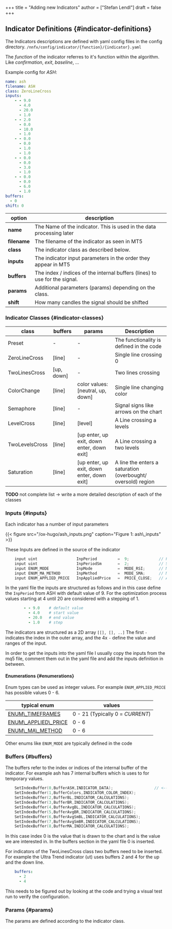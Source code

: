 +++
title = "Adding new Indicators"
author = ["Stefan Lendl"]
draft = false
+++

## Indicator Definitions {#indicator-definitions}

The Indicators descriptions are defined with yaml config files in the
config directory. `/nnfx/config/indicator/{function}/{indicator}.yaml`

The _function_ of the indicator referres to it's function within the
algorithm. Like _confirmation_, _exit_, _baseline_, ...

Example config for _ASH_:

```yaml
name: ash
filename: ASH
class: ZeroLineCross
inputs:
    - - 9.0
      - 4.0
      - 20.0
      - 1.0
    - - 2.0
      - 0.0
      - 10.0
      - 1.0
    - - 0.0
      - 0.0
      - 1.0
      - 1.0
    - - 0.0
      - 0.0
      - 3.0
      - 1.0
    - - 0.0
      - 0.0
      - 6.0
      - 1.0
buffers:
  - 0
shift: 0
```

| option       | description                                                                |
|--------------|----------------------------------------------------------------------------|
| **name**     | The Name of the indicator. This is used in the data processing later       |
| **filename** | The filename of the indicator as seen in MT5                               |
| **class**    | The indicator class as described below.                                    |
| **inputs**   | The indicator input parameters in the order they appear in MT5             |
| **buffers**  | The index / indices of the internal buffers (lines) to use for the signal. |
| **params**   | Additional parameters (params) depending on the class.                     |
| **shift**    | How many candles the signal should be shifted                              |


### Indicator Classes {#indicator-classes}

| class          | buffers    | params                                     | Description                                                  |
|----------------|------------|--------------------------------------------|--------------------------------------------------------------|
| Preset         | -          | -                                          | The functionality is defined in the code                     |
| ZeroLineCross  | [line]     | -                                          | Single line crossing 0                                       |
| TwoLinesCross  | [up, down] | -                                          | Two lines crossing                                           |
| ColorChange    | [line]     | color values: [neutral, up, down]          | Single line changing color                                   |
| Semaphore      | [line]     | -                                          | Signal signs like arrows on the chart                        |
| LevelCross     | [line]     | [level]                                    | A Line crossing a levels                                     |
| TwoLevelsCross | [line]     | [up enter, up exit, down enter, down exit] | A Line crossing a two levels                                 |
| Saturation     | [line]     | [up enter, up exit, down enter, down exit] | A line the enters a saturation (overbought/ oversold) region |

**TODO** not complete list -> write a more detailed description of each of
the classes


### Inputs {#inputs}

Each indicator has a number of input parameters

{{< figure src="/ox-hugo/ash_inputs.png" caption="Figure 1: ash\\\_inputs" >}}

These Inputs are defined in the source of the indicator

```C++
    input uint                 InpPeriod         =  9;             // Period
    input uint                 InpPeriodSm       =  2;             // Smoothing
    input ENUM_MODE            InpMode           =  MODE_RSI;      // Mode
    input ENUM_MA_METHOD       InpMethod         =  MODE_SMA;      // Method
    input ENUM_APPLIED_PRICE   InpAppliedPrice   =  PRICE_CLOSE;   // Applied price
```

In the yaml file the inputs are structured as follows and in this case
define the `InpPeriod` from ASH with default value of 9. For the
optimization process values starting at 4 until 20 are considered with a
stepping of 1.

```yaml
        - - 9.0    # default value
          - 4.0    # start value
          - 20.0   # end value
          - 1.0    # step
```

The indicators are structured as a 2D array `[[], [], ..]` The first `-`
indicates the index in the outer array, and the 4x `-` define the value
and ranges of the input.

In order to get the inputs into the yaml file I usually copy the inputs
from the mq5 file, comment them out in the yaml file and add the inputs
definition in between.


#### Enumerations {#enumerations}

Enum types can be used as integer values. For example
`ENUM_APPLIED_PRICE` has possible values 0 - 6.

| typical enum                                                                                         | values                           |
|------------------------------------------------------------------------------------------------------|----------------------------------|
| [ENUM\\\_TIMEFRAMES](https://www.mql5.com/en/docs/constants/chartconstants/enum%5Ftimeframes)        | 0 - 21 (Typically 0 = _CURRENT_) |
| [ENUM\\\_APPLIED\\\_PRICE](https://www.mql5.com/en/docs/constants/indicatorconstants/prices)         | 0 - 6                            |
| [ENUM\\\_MA\\\_METHOD](https://www.mql5.com/en/docs/constants/indicatorconstants/enum%5Fma%5Fmethod) | 0 - 6                            |

Other enums like `ENUM_MODE` are typically defined in the code


### Buffers {#buffers}

The buffers refer to the index or indices of the internal buffer of the
indicator. For example ash has 7 internal buffers which is uses to for
temporary values.

```C++
    SetIndexBuffer(0,BufferASH,INDICATOR_DATA);                  // <-- we are interested in this value
    SetIndexBuffer(1,BufferColors,INDICATOR_COLOR_INDEX);
    SetIndexBuffer(2,BufferBL,INDICATOR_CALCULATIONS);
    SetIndexBuffer(3,BufferBR,INDICATOR_CALCULATIONS);
    SetIndexBuffer(4,BufferAvgBL,INDICATOR_CALCULATIONS);
    SetIndexBuffer(5,BufferAvgBR,INDICATOR_CALCULATIONS);
    SetIndexBuffer(6,BufferAvgSmBL,INDICATOR_CALCULATIONS);
    SetIndexBuffer(7,BufferAvgSmBR,INDICATOR_CALCULATIONS);
    SetIndexBuffer(8,BufferMA,INDICATOR_CALCULATIONS);
```

In this case index 0 is the value that is drawn to the chart and is the
value we are interested in. In the buffers section in the yaml file 0 is
inserted.

For indicators of the TwoLinesCross class two buffers need to be
inserted. For example the Ultra Trend indicator (ut) uses buffers 2 and
4 for the up and the down line.

```yaml
    buffers:
      - 2
      - 4
```

This needs to be figured out by looking at the code and trying a visual
test run to verify the configuration.


### Params {#params}

The params are defined according to the indicator class.
